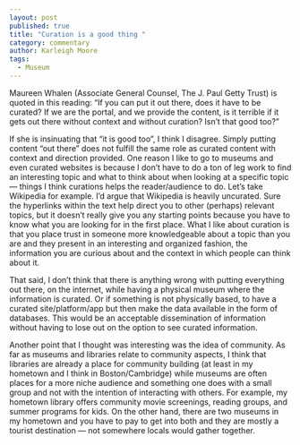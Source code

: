 ```yaml
---
layout: post
published: true
title: "Curation is a good thing "
category: commentary
author: Karleigh Moore
tags: 
  - Museum
---
```


Maureen Whalen (Associate General Counsel, The J. Paul Getty Trust) is quoted in this reading: “If you can put it out there, does it have to be curated? If we are the portal, and we provide the content, is it terrible if it gets out there without context and without curation? Isn’t that good too?” 

If she is insinuating that “it is good too”, I think I disagree. Simply putting content “out there” does not fulfill the same role as curated content with context and direction provided. One reason I like to go to museums and even curated websites is because I don’t have to do a ton of leg work to find an interesting topic and what to think about when looking at a specific topic — things I think curations helps the reader/audience to do. Let’s take Wikipedia for example. I’d argue that Wikipedia is heavily uncurated. Sure the hyperlinks within the text help direct you to other (perhaps) relevant topics, but it doesn’t really give you any starting points because you have to know what you are looking for in the first place. What I like about curation is that you place trust in someone more knowledgeable about a topic than you are and they present in an interesting and organized fashion, the information you are curious about and the context in which people can think about it. 

That said, I don’t think that there is anything wrong with putting everything out there, on the internet, while having a physical museum where the information is curated. Or if something is not physically based, to have a curated site/platform/app but then make the data available in the form of databases. This would be an acceptable dissemination of information without having to lose out on the option to see curated information.   

Another point that I thought was interesting was the idea of community. As far as museums and libraries relate to community aspects, I think that libraries are already a place for community building (at least in my hometown and I think in Boston/Cambridge) while museums are often places for a more niche audience and something one does with a small group and not with the intention of interacting with others. For example, my hometown library offers community movie screenings, reading groups, and summer programs for kids. On the other hand, there are two museums in my hometown and you have to pay to get into both and they are mostly a tourist destination — not somewhere locals would gather together. 